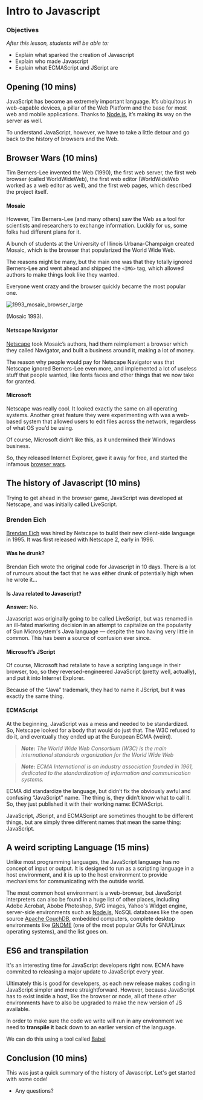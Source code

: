 # Intro to Javascript

### Objectives
*After this lesson, students will be able to:*

- Explain what sparked the creation of Javascript
- Explain who made Javascript
- Explain what ECMAScript and JScript are

## Opening (10 mins)

JavaScript has become an extremely important language. It’s ubiquitous in web-capable devices, a pillar of the Web Platform and the base for most web and mobile applications. Thanks to [Node.js](https://nodejs.org/), it’s making its way on the server as well.

To understand JavaScript, however, we have to take a little detour and go back to the history of browsers and the Web.

## Browser Wars (10 mins)

Tim Berners-Lee invented the Web (1990), the first web server, the first web browser (called WorldWideWeb), the first web editor (WorldWideWeb worked as a web editor as well), and the first web pages, which described the project itself.

#### Mosaic

However, Tim Berners-Lee (and many others) saw the Web as a tool for scientists and researchers to exchange information. Luckily for us, some folks had different plans for it.

A bunch of students at the University of Illinois Urbana-Champaign created Mosaic, which is the browser that popularized the World Wide Web.

The reasons might be many, but the main one was that they totally ignored Berners-Lee and went ahead and shipped the `<IMG>` tag, which allowed authors to make things look like they wanted.

Everyone went crazy and the browser quickly became the most popular one.

![1993_mosaic_browser_large](https://cloud.githubusercontent.com/assets/40461/8239877/a153716a-15f6-11e5-9760-5d02cb984a2e.jpg)

(Mosaic 1993).

#### Netscape Navigator

[Netscape](https://en.wikipedia.org/wiki/Netscape) took Mosaic’s authors, had them reimplement a browser which they called Navigator, and built a business around it, making a lot of money.

The reason why people would pay for Netscape Navigator was that Netscape ignored Berners-Lee even more, and implemented a lot of useless stuff that people wanted, like fonts faces and other things that we now take for granted.

#### Microsoft

Netscape was really cool. It looked exactly the same on all operating systems. Another great feature they were experimenting with was a web-based system that allowed users to edit files across the network, regardless of what OS you’d be using.

Of course, Microsoft didn’t like this, as it undermined their Windows business.

So, they released Internet Explorer, gave it away for free, and started the infamous [browser wars](https://en.wikipedia.org/wiki/Browser_wars).

## The history of Javascript (10 mins)

Trying to get ahead in the browser game, JavaScript was developed at Netscape, and was initially called LiveScript. 

### Brenden Eich

[Brendan Eich](https://en.wikipedia.org/wiki/Brendan_Eich) was hired by Netscape to build their new client-side language in 1995. It was first released with Netscape 2, early in 1996. 

#### Was he drunk?

Brendan Eich wrote the original code for Javascript in 10 days. There is a lot of rumours about the fact that he was either drunk of potentially high when he wrote it...

#### Is Java related to Javascript?

**Answer:** No.

Javascript was originally going to be called LiveScript, but was renamed in an ill-fated marketing decision in an attempt to capitalize on the popularity of Sun Microsystem's Java language — despite the two having very little in common. This has been a source of confusion ever since.

#### Microsoft’s JScript

Of course, Microsoft had retaliate to have a scripting language in their browser, too, so they reversed-engineered JavaScript (pretty well, actually), and put it into Internet Explorer.

Because of the “Java” trademark, they had to name it JScript, but it was exactly the same thing.

#### ECMAScript

At the beginning, JavaScript was a mess and needed to be standardized. So, Netscape looked for a body that would do just that. The W3C refused to do it, and eventually they ended up at the European ECMA (weird).

> ***Note:*** _The World Wide Web Consortium (W3C) is the main international standards organization for the World Wide Web_

> ***Note:*** _ECMA International is an industry association founded in 1961, dedicated to the standardization of information and communication systems._

ECMA did standardize the language, but didn’t fix the obviously awful and confusing “JavaScript” name. The thing is, they didn’t know what to call it. So, they just published it with their working name: ECMAScript.

JavaScript, JScript, and ECMAScript are sometimes thought to be different things, but are simply three different names that mean the same thing: JavaScript.

## A weird scripting Language (15 mins)

Unlike most programming languages, the JavaScript language has no concept of input or output. It is designed to run as a scripting language in a host environment, and it is up to the host environment to provide mechanisms for communicating with the outside world. 

The most common host environment is a web-browser, but JavaScript interpreters can also be found in a huge list of other places, including Adobe Acrobat, Abobe Photoshop, SVG images, Yahoo's Widget engine, server-side environments such as [Node.js](http://nodejs.org/), NoSQL databases like the open source [Apache CouchDB](http://couchdb.apache.org/), embedded computers, complete desktop environments like [GNOME](http://www.gnome.org/) (one of the most popular GUIs for GNU/Linux operating systems), and the list goes on.

## ES6 and transpilation

It's an interesting time for JavaScript developers right now. ECMA have commited to releasing a major update to JavaScript every year.

Ultimately this is good for developers, as each new release makes coding in JavaScript simpler and more straightforward. However, because JavaScript has to exist inside a host, like the browser or node, all of these other environments have to also be upgraded to make the new version of JS available.

In order to make sure the code we write will run in any environment we need to **transpile it** back down to an earlier version of the language.

We can do this using a tool called [Babel](https://babeljs.io/)

## Conclusion (10 mins)

This was just a quick summary of the history of Javascript. Let's get started with some code!

- Any questions?

